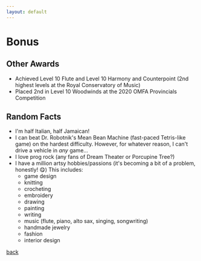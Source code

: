 ```yaml
---
layout: default
---
```

# Bonus
## Other Awards
- Achieved Level 10 Flute and Level 10 Harmony and Counterpoint (2nd highest levels at the Royal Conservatory of Music)
- Placed 2nd in Level 10 Woodwinds at the 2020 OMFA Provincials Competition

## Random Facts
- I'm half Italian, half Jamaican!
- I can beat Dr. Robotnik's Mean Bean Machine (fast-paced Tetris-like game) on the hardest difficulty. However, for whatever reason, I can't drive a vehicle in _any_ game...
- I love prog rock (any fans of Dream Theater or Porcupine Tree?)
- I have a million artsy hobbies/passions (it's becoming a bit of a problem, honestly! 😋) This includes:
  - game design
  - knitting
  - crocheting
  - embroidery
  - drawing
  - painting
  - writing
  - music (flute, piano, alto sax, singing, songwriting)
  - handmade jewelry
  - fashion
  - interior design

[back](./)